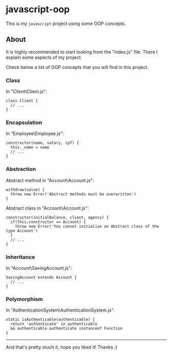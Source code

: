 # javascript-oop
This is my `javascript` project using some OOP concepts.

## About
It is highly recommended to start looking from the "index.js" file. There I explain some aspects of my project.

Check below a list of OOP concepts that you will find in this project.

### Class
In "Client\Client.js":
```
class Client {
  // ...
}
```

### Encapsulation
In "Employee\Employee.js":
```
constructor(name, salary, cpf) {
  this._name = name
  // ...
}
```

### Abstraction
Abstract method in "Account\Account.js":
```
withdraw(value) {
  throw new Error('Abstract methods must be overwritten')
}
```
Abstract class in "Account\Account.js":
```
constructor(initialBalance, client, agency) {
  if(this.constructor == Account) {
    throw new Error('You cannot initialize an Abstract class of the type Account')
  }
  // ...
}
```

### Inheritance
In "Account\SavingAccount.js":
```
SavingAccount extends Account {
  // ...
}
```

### Polymorphism
In "AuthenticationSystem\AuthenticationSystem.js":
```
static isAuthenticable(authenticable) {
  return 'authenticate' in authenticable
  && authenticable.authenticate instanceof Function
}
```

------

And that's pretty much it, hope you liked it! Thanks :)
